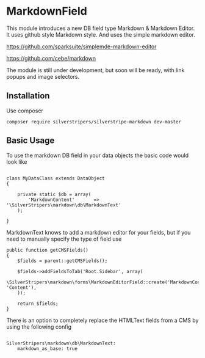 # MarkdownField

This module introduces a new DB field type Markdown & Markdown Editor. It uses github style Markdown style. And uses the simple markdown
editor.

https://github.com/sparksuite/simplemde-markdown-editor

https://github.com/cebe/markdown

The module is still under development, but soon will be ready, with link popups and image selectors.

## Installation

Use composer

```
composer require silverstripers/silverstripe-markdown dev-master
```

## Basic Usage

To use the markdown DB field in your data objects the basic code would look like

```

class MyDataClass extends DataObject
{

    private static $db = array(
		'MarkdownContent'		=> '\SilverStripers\markdown\db\MarkdownText'
	);

}

```

MarkdownText knows to add a markdown editor for your fields, but if you need to manually specify the type of field use

```
public function getCMSFields()
{
    $fields = parent::getCMSFields();

    $fields->addFieldsToTab('Root.Sidebar', array(
        \SilverStripers\markdown\forms\MarkdownEditorField::create('MarkdownContent', 'Content'),
    ));

    return $fields;
}
```

There is an option to completely replace the HTMLText fields from a CMS by using the following config

```

SilverStripers\markdown\db\MarkdownText:
    markdown_as_base: true

```


